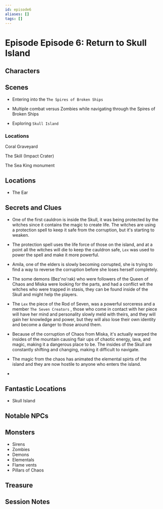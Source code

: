 ```yaml
---
id: episode6
aliases: []
tags: []
---
```




# Episode Episode 6: Return to Skull Island

## Characters

## Scenes

- Entering into the `The Spires of Broken Ships`

- Multiple combat versus Zombies while navigating through the Spires of Broken Ships

- Exploring `Skull Island`



### Locations 

Coral Graveyard 

The Skill (Impact Crater) 

The Sea King monument



## Locations

- The Ear



## Secrets and Clues

- One of the first cauldron is inside the Skull, it was being protected by the witches since it contains the magic to create life. The witches are using a protection spell to keep it safe from the corruption, but it's starting to weaken.

- The protection spell uses the life force of those on the island, and at a point all the witches will die to keep the cauldron safe, `Lex` was used to power the spell and make it more powerful.

- Amila, one of the elders is slowly becoming corrupted, she is trying to find a way to reverse the corruption before she loses herself completely.

- The some demons (Bez'no'rak) who were followers of the Queen of Chaos and Miska were looking for the parts, and had a conflict wit the witches who were trapped in stasis, they can be found inside of the Skull and might help the players.

- The `Lex` the piece of the Rod of Seven, was a powerful sorceress and a member `The Seven Creators` , those who come in contact with her piece will have her mind and personality slowly meld with theirs, and they will gain her knowledge and power, but they will also lose their own identity and become a danger to those around them.

- Because of the corruption of Chaos from Miska, it's actually warped the insides of the mountain causing flair ups of chaotic energy, lava, and magic, making it a dangerous place to be. The insides of the Skull are constantly shifting and changing, making it difficult to navigate.

- The magic from the chaos has animated the elemental spirts of the island and they are now hostile to anyone who enters the island.

- 


## Fantastic Locations
-  Skull Island

## Notable NPCs

## Monsters

- Sirens
- Zombies
- Demons 
- Elementals
- Flame vents
- Pillars of Chaos

## Treasure

## Session Notes

